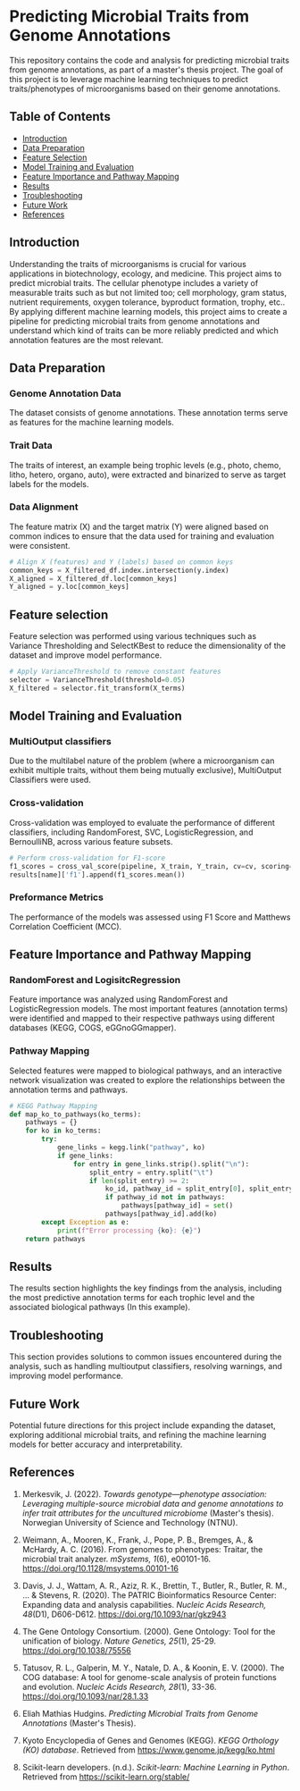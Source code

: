 # Predicting Microbial Traits from Genome Annotations

This repository contains the code and analysis for predicting microbial traits from genome annotations, as part of a master's thesis project. The goal of this project is to leverage machine learning techniques to predict traits/phenotypes of microorganisms based on their genome annotations.

## Table of Contents

- [Introduction](#introduction)
- [Data Preparation](#data-preparation)
- [Feature Selection](#feature-selection)
- [Model Training and Evaluation](#model-training-and-evaluation)
- [Feature Importance and Pathway Mapping](#feature-importance-and-pathway-mapping)
- [Results](#results)
- [Troubleshooting](#troubleshooting)
- [Future Work](#future-work)
- [References](#references)

## Introduction

Understanding the traits of microorganisms is crucial for various applications in biotechnology, ecology, and medicine. This project aims to predict microbial traits.  The cellular phenotype includes a variety of measurable traits such as but not limited too; cell morphology, gram status, nutrient requirements, oxygen tolerance, byproduct formation, trophy, etc.. By applying different machine learning models, this project aims to create a pipeline for predicting microbial traits from genome annotations and understand which kind of traits can be more reliably predicted and which annotation features are the most relevant.



## Data Preparation

### Genome Annotation Data
The dataset consists of genome annotations. These annotation terms serve as features for the machine learning models.

### Trait Data
The traits of interest, an example being trophic levels (e.g., photo, chemo, litho, hetero, organo, auto), were extracted and binarized to serve as target labels for the models.

### Data Alignment
The feature matrix (X) and the target matrix (Y) were aligned based on common indices to ensure that the data used for training and evaluation were consistent.

```python
# Align X (features) and Y (labels) based on common keys
common_keys = X_filtered_df.index.intersection(y.index)
X_aligned = X_filtered_df.loc[common_keys]
Y_aligned = y.loc[common_keys]
```
## Feature selection
Feature selection was performed using various techniques such as Variance Thresholding and SelectKBest to reduce the dimensionality of the dataset and improve model performance.

```python
# Apply VarianceThreshold to remove constant features
selector = VarianceThreshold(threshold=0.05)
X_filtered = selector.fit_transform(X_terms)
```

## Model Training and Evaluation

### MultiOutput classifiers
Due to the multilabel nature of the problem (where a microorganism can exhibit multiple traits, without them being mutually exclusive), MultiOutput Classifiers were used.

### Cross-validation
Cross-validation was employed to evaluate the performance of different classifiers, including RandomForest, SVC, LogisticRegression, and BernoulliNB, across various feature subsets.

```python
# Perform cross-validation for F1-score
f1_scores = cross_val_score(pipeline, X_train, Y_train, cv=cv, scoring=make_scorer(f1_score, average='macro'), n_jobs=-1)
results[name]['f1'].append(f1_scores.mean())
```
### Preformance Metrics
The performance of the models was assessed using F1 Score and Matthews Correlation Coefficient (MCC).

## Feature Importance and Pathway Mapping
### RandomForest and LogisitcRegression
Feature importance was analyzed using RandomForest and LogisticRegression models. The most important features (annotation terms) were identified and mapped to their respective pathways using different databases (KEGG, COGS, eGGnoGGmapper).

### Pathway Mapping
Selected features were mapped to biological pathways, and an interactive network visualization was created to explore the relationships between the annotation terms and pathways.

```python
# KEGG Pathway Mapping
def map_ko_to_pathways(ko_terms):
    pathways = {}
    for ko in ko_terms:
        try:
            gene_links = kegg.link("pathway", ko)
            if gene_links:
                for entry in gene_links.strip().split("\n"):
                    split_entry = entry.split("\t")
                    if len(split_entry) >= 2:
                        ko_id, pathway_id = split_entry[0], split_entry[1]
                        if pathway_id not in pathways:
                            pathways[pathway_id] = set()
                        pathways[pathway_id].add(ko)
        except Exception as e:
            print(f"Error processing {ko}: {e}")
    return pathways
```

## Results
The results section highlights the key findings from the analysis, including the most predictive annotation terms for each trophic level and the associated biological pathways (In this example).

## Troubleshooting
This section provides solutions to common issues encountered during the analysis, such as handling multioutput classifiers, resolving warnings, and improving model performance.

## Future Work
Potential future directions for this project include expanding the dataset, exploring additional microbial traits, and refining the machine learning models for better accuracy and interpretability.

## References
1. Merkesvik, J. (2022). *Towards genotype—phenotype association: Leveraging multiple-source microbial data and genome annotations to infer trait attributes for the uncultured microbiome* (Master's thesis). Norwegian University of Science and Technology (NTNU).

2. Weimann, A., Mooren, K., Frank, J., Pope, P. B., Bremges, A., & McHardy, A. C. (2016). From genomes to phenotypes: Traitar, the microbial trait analyzer. *mSystems, 1*(6), e00101-16. https://doi.org/10.1128/msystems.00101-16

3. Davis, J. J., Wattam, A. R., Aziz, R. K., Brettin, T., Butler, R., Butler, R. M., ... & Stevens, R. (2020). The PATRIC Bioinformatics Resource Center: Expanding data and analysis capabilities. *Nucleic Acids Research, 48*(D1), D606-D612. https://doi.org/10.1093/nar/gkz943

4. The Gene Ontology Consortium. (2000). Gene Ontology: Tool for the unification of biology. *Nature Genetics, 25*(1), 25-29. https://doi.org/10.1038/75556

5. Tatusov, R. L., Galperin, M. Y., Natale, D. A., & Koonin, E. V. (2000). The COG database: A tool for genome-scale analysis of protein functions and evolution. *Nucleic Acids Research, 28*(1), 33-36. https://doi.org/10.1093/nar/28.1.33

6. Eliah Mathias Hudgins. *Predicting Microbial Traits from Genome Annotations* (Master's Thesis).

7. Kyoto Encyclopedia of Genes and Genomes (KEGG). *KEGG Orthology (KO) database*. Retrieved from https://www.genome.jp/kegg/ko.html

8. Scikit-learn developers. (n.d.). *Scikit-learn: Machine Learning in Python*. Retrieved from https://scikit-learn.org/stable/






